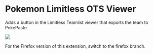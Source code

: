 # Pokemon Limitless OTS Viewer

Adds a button in the Limitless Teamlist viewer that exports the team to PokePaste.

![](demo.gif)

For the Firefox version of this extension, switch to the firefox branch.
